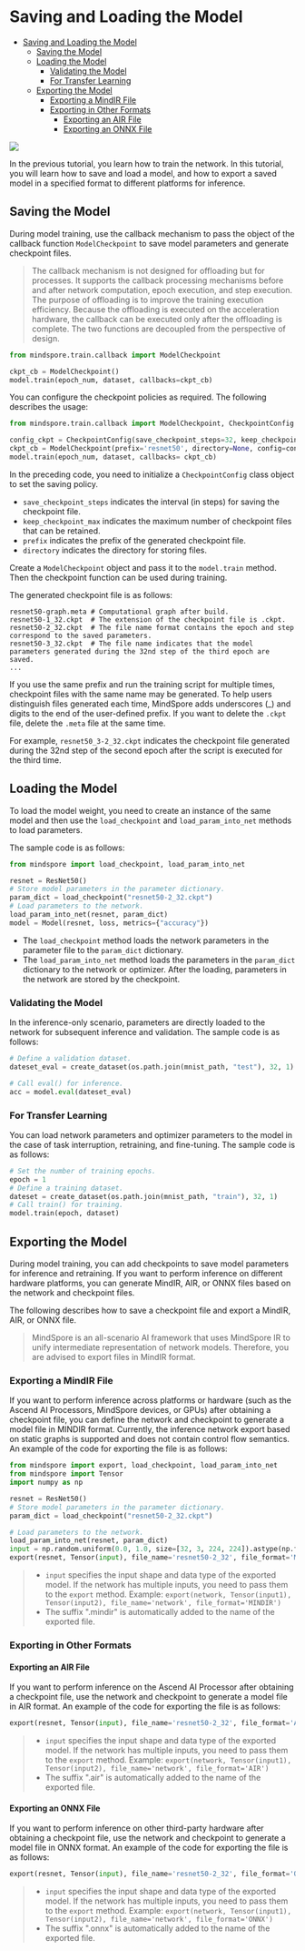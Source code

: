 # Saving and Loading the Model

<!-- TOC -->

- [Saving and Loading the Model](#saving-and-loading-the-model)
    - [Saving the Model](#saving-the-model)
    - [Loading the Model](#loading-the-model)
        - [Validating the Model](#validating-the-model)
        - [For Transfer Learning](#for-transfer-learning)
    - [Exporting the Model](#exporting-the-model)
        - [Exporting a MindIR File](#exporting-a-mindir-file)
        - [Exporting in Other Formats](#exporting-in-other-formats)
            - [Exporting an AIR File](#exporting-an-air-file)
            - [Exporting an ONNX File](#exporting-an-onnx-file)

<!-- /TOC -->

<a href="https://gitee.com/mindspore/docs/blob/master/tutorials/source_en/save_load_model.md" target="_blank"><img src="https://gitee.com/mindspore/docs/raw/master/resource/_static/logo_source.png"></a>

In the previous tutorial, you learn how to train the network. In this tutorial, you will learn how to save and load a model, and how to export a saved model in a specified format to different platforms for inference.

## Saving the Model

During model training, use the callback mechanism to pass the object of the callback function `ModelCheckpoint` to save model parameters and generate checkpoint files.

> The callback mechanism is not designed for offloading but for processes. It supports the callback processing mechanisms before and after network computation, epoch execution, and step execution. The purpose of offloading is to improve the training execution efficiency. Because the offloading is executed on the acceleration hardware, the callback can be executed only after the offloading is complete. The two functions are decoupled from the perspective of design.

```python
from mindspore.train.callback import ModelCheckpoint

ckpt_cb = ModelCheckpoint()
model.train(epoch_num, dataset, callbacks=ckpt_cb)
```

You can configure the checkpoint policies as required. The following describes the usage:

```python
from mindspore.train.callback import ModelCheckpoint, CheckpointConfig

config_ckpt = CheckpointConfig(save_checkpoint_steps=32, keep_checkpoint_max=10)
ckpt_cb = ModelCheckpoint(prefix='resnet50', directory=None, config=config_ckpt)
model.train(epoch_num, dataset, callbacks= ckpt_cb)
```

In the preceding code, you need to initialize a `CheckpointConfig` class object to set the saving policy.

- `save_checkpoint_steps` indicates the interval (in steps) for saving the checkpoint file.
- `keep_checkpoint_max` indicates the maximum number of checkpoint files that can be retained.
- `prefix` indicates the prefix of the generated checkpoint file.
- `directory` indicates the directory for storing files.

Create a `ModelCheckpoint` object and pass it to the `model.train` method. Then the checkpoint function can be used during training.

The generated checkpoint file is as follows:

```text
resnet50-graph.meta # Computational graph after build.
resnet50-1_32.ckpt  # The extension of the checkpoint file is .ckpt.
resnet50-2_32.ckpt  # The file name format contains the epoch and step correspond to the saved parameters.
resnet50-3_32.ckpt  # The file name indicates that the model parameters generated during the 32nd step of the third epoch are saved.
...
```

If you use the same prefix and run the training script for multiple times, checkpoint files with the same name may be generated. To help users distinguish files generated each time, MindSpore adds underscores (_) and digits to the end of the user-defined prefix. If you want to delete the `.ckpt` file, delete the `.meta` file at the same time.

For example, `resnet50_3-2_32.ckpt` indicates the checkpoint file generated during the 32nd step of the second epoch after the script is executed for the third time.

## Loading the Model

To load the model weight, you need to create an instance of the same model and then use the `load_checkpoint` and `load_param_into_net` methods to load parameters.

The sample code is as follows:

```python
from mindspore import load_checkpoint, load_param_into_net

resnet = ResNet50()
# Store model parameters in the parameter dictionary.
param_dict = load_checkpoint("resnet50-2_32.ckpt")
# Load parameters to the network.
load_param_into_net(resnet, param_dict)
model = Model(resnet, loss, metrics={"accuracy"})
```

- The `load_checkpoint` method loads the network parameters in the parameter file to the `param_dict` dictionary.
- The `load_param_into_net` method loads the parameters in the `param_dict` dictionary to the network or optimizer. After the loading, parameters in the network are stored by the checkpoint.

### Validating the Model

In the inference-only scenario, parameters are directly loaded to the network for subsequent inference and validation. The sample code is as follows:

```python
# Define a validation dataset.
dateset_eval = create_dataset(os.path.join(mnist_path, "test"), 32, 1)

# Call eval() for inference.
acc = model.eval(dateset_eval)
```

### For Transfer Learning

You can load network parameters and optimizer parameters to the model in the case of task interruption, retraining, and fine-tuning. The sample code is as follows:

```python
# Set the number of training epochs.
epoch = 1
# Define a training dataset.
dateset = create_dataset(os.path.join(mnist_path, "train"), 32, 1)
# Call train() for training.
model.train(epoch, dataset)
```

## Exporting the Model

During model training, you can add checkpoints to save model parameters for inference and retraining. If you want to perform inference on different hardware platforms, you can generate MindIR, AIR, or ONNX files based on the network and checkpoint files.

The following describes how to save a checkpoint file and export a MindIR, AIR, or ONNX file.

> MindSpore is an all-scenario AI framework that uses MindSpore IR to unify intermediate representation of network models. Therefore, you are advised to export files in MindIR format.

### Exporting a MindIR File

If you want to perform inference across platforms or hardware (such as the Ascend AI Processors, MindSpore devices, or GPUs) after obtaining a checkpoint file, you can define the network and checkpoint to generate a model file in MINDIR format. Currently, the inference network export based on static graphs is supported and does not contain control flow semantics. An example of the code for exporting the file is as follows:

```python
from mindspore import export, load_checkpoint, load_param_into_net
from mindspore import Tensor
import numpy as np

resnet = ResNet50()
# Store model parameters in the parameter dictionary.
param_dict = load_checkpoint("resnet50-2_32.ckpt")

# Load parameters to the network.
load_param_into_net(resnet, param_dict)
input = np.random.uniform(0.0, 1.0, size=[32, 3, 224, 224]).astype(np.float32)
export(resnet, Tensor(input), file_name='resnet50-2_32', file_format='MINDIR')
```

> - `input` specifies the input shape and data type of the exported model. If the network has multiple inputs, you need to pass them to the `export` method.  Example: `export(network, Tensor(input1), Tensor(input2), file_name='network', file_format='MINDIR')`
> - The suffix ".mindir" is automatically added to the name of the exported file.

### Exporting in Other Formats

#### Exporting an AIR File

If you want to perform inference on the Ascend AI Processor after obtaining a checkpoint file, use the network and checkpoint to generate a model file in AIR format. An example of the code for exporting the file is as follows:

```python
export(resnet, Tensor(input), file_name='resnet50-2_32', file_format='AIR')
```

> - `input` specifies the input shape and data type of the exported model. If the network has multiple inputs, you need to pass them to the `export` method. Example: `export(network, Tensor(input1), Tensor(input2), file_name='network', file_format='AIR')`
> - The suffix ".air" is automatically added to the name of the exported file.

#### Exporting an ONNX File

If you want to perform inference on other third-party hardware after obtaining a checkpoint file, use the network and checkpoint to generate a model file in ONNX format. An example of the code for exporting the file is as follows:

```python
export(resnet, Tensor(input), file_name='resnet50-2_32', file_format='ONNX')
```

> - `input` specifies the input shape and data type of the exported model. If the network has multiple inputs, you need to pass them to the `export` method. Example: `export(network, Tensor(input1), Tensor(input2), file_name='network', file_format='ONNX')`
> - The suffix ".onnx" is automatically added to the name of the exported file.
